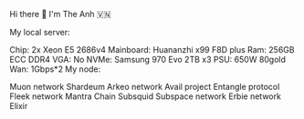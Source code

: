 Hi there 👋 I'm The Anh 🇻🇳      
          
              
       
My local server:   
 
Chip: 2x Xeon E5 2686v4 
Mainboard: Huananzhi x99 F8D plus 
Ram: 256GB ECC DDR4
VGA: No
NVMe: Samsung 970 Evo 2TB x3
PSU: 650W 80gold
Wan: 1Gbps*2
My node:

Muon network
Shardeum
Arkeo network
Avail project
Entangle protocol
Fleek network
Mantra Chain
Subsquid
Subspace network
Erbie network
Elixir



